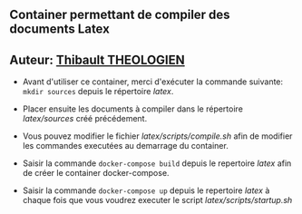 ## Container permettant de compiler des documents Latex

## Auteur: [Thibault THEOLOGIEN](https://github.com/MacBootglass)

* Avant d'utiliser ce container, merci d'exécuter la commande suivante: `mkdir sources` depuis le répertoire _latex_.

* Placer ensuite les documents à compiler dans le répertoire _latex/sources_ créé précédement.

* Vous pouvez modifier le fichier _latex/scripts/compile.sh_ afin de modifier les commandes executées au demarrage du container.

* Saisir la commande `docker-compose build` depuis le repertoire _latex_ afin de créer le container docker-compose.

* Saisir la commande `docker-compose up` depuis le repertoire _latex_ à chaque fois que vous voudrez executer le script _latex/scripts/startup.sh_
